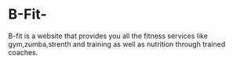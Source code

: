 # B-Fit- 
B-fit is a website that provides you all the fitness services like gym,zumba,strenth and training as well as nutrition through trained coaches.
